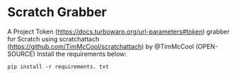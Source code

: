 # Scratch Grabber
A Project Token (https://docs.turbowarp.org/url-parameters#token) grabber for Scratch using scratchattach (https://github.com/TimMcCool/scratchattach) by @TimMcCool (OPEN-SOURCE)
Install the requirements below: 
```
pip install -r requirements. txt
```
